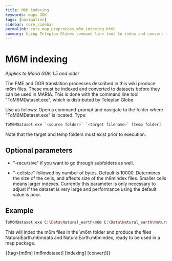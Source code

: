 ```yaml
---
title: M6M indexing
keywords: maps GDK
tags: [navigation]
sidebar: core_sidebar
permalink: core_map_preprocess_m6m_indexing.html
summary: Using Teleplan Globes command line tool to index and convert m6m-files for use in Maria GDK.
---
```


# M6M indexing

*Applies to Maria GDK 1.5 and older*

The FME and OGR translation processes described in this wiki produce m6m files. These must be indexed and converted to datasets before they can be used in MARIA. This is done with the command line tool "ToM6MDataset.exe", which is distributed by Teleplan Globe. 

Use as follows: Open a command-prompt and navigate to the folder where "ToM6MDataset.exe" is located. Type: 

```bash
ToM6MDataset.exe `<source folder>` `<target filename>` [temp folder]
```
Note that the target and temp folders must exist prior to execution.

## Optional parameters

*  "-recursive" if you want to go through subfolders as well. 

*  "-cellsize" followed by number of bytes. Default is 10000. Determines the size of the cells, and affects size of the m6mindex files. Smaller cells means larger indexes. Currently this parameter is only necessary to adjust if the dataset is very large and performance using the default value is poor.

## Example

```bash
ToM6MDataset.exe C:\Data\Natural_earth\m6m C:\Data\Natural_earth\NaturalEarth -t C:\Data\tempfolder -recursive -cellsize 1200
```

This will index the m6m files in the \m6m folder and produce the files NaturalEarth.m6mdata and NaturalEarth.m6mindex, ready to be used in a map package.


{{tag>[m6m] [m6mdataset] [indexing] [convert]}}



